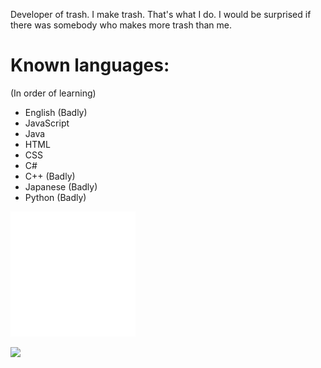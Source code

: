 Developer of trash. I make trash. That's what I do.
I would be surprised if there was somebody who makes more trash than me.

# Known languages:
(In order of learning)
- English (Badly)
- JavaScript
- Java
- HTML
- CSS
- C#
- C++ (Badly)
- Japanese (Badly)
- Python (Badly)

![](https://raw.githubusercontent.com/Mvb1122/Mvb1122/main/test.svg)

![](https://github.com/Mvb1122/Mvb1122/raw/main/256.gif)
